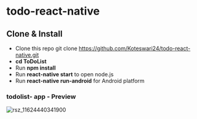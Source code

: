# todo-react-native

## Clone & Install

 * Clone this repo git clone https://github.com/Koteswari24/todo-react-native.git
 * **cd ToDoList**
 * Run **npm install**
 * Run **react-native start** to open node.js
 * Run **react-native run-android** for Android platform
            

### todolist- app - Preview

![rsz_11624440341900](https://user-images.githubusercontent.com/86313518/123082052-4115b500-d43c-11eb-9838-72430a6165af.jpg)
